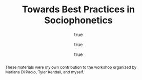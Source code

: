 ---
layout: paper
title: "Towards Best Practices in Sociophonetics"
year: 2014
author: [ {name: "Mariana Di Paolo", url: "https://faculty.utah.edu/u0031365-MARIANNA_DIPAOLO/research/index.hml"},
{ name: "Josef Fruehwald", url: "https://jofrhwld.github.io" },
{name: "Tyler Kendal", url :  "http://pages.uoregon.edu/tsk/"}]
abstract: "These materials were my own contribution to the workshop organized by Mariana Di Paolo, Tyler Kendall, and myself."
docs: [{format: "Workshop Slides [html]", url: "/workshops/best_practices_2014/", local: true },
		{format: "Workshop Slides2 [html]", url: "/workshops/best_practices_2014/fave/", local: true }]
presented: [{conf: "NWAV 43", url: "http://www.nwav43.illinois.edu/workshop/"} ]
categories: [workshop]
display-cateogry: "Workshop"
comments: true
---